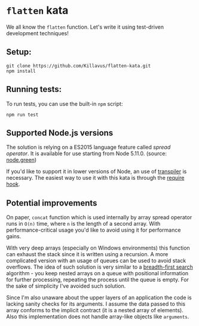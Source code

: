 # `flatten` kata

We all know the `flatten` function. Let's write it using test-driven development techniques!

## Setup:

```
git clone https://github.com/Killavus/flatten-kata.git
npm install
```

## Running tests:

To run tests, you can use the built-in `npm` script:

```
npm run test
```

## Supported Node.js versions

The solution is relying on a ES2015 language feature called _spread operator_. It is available for use starting from Node 5.11.0. (source: [node.green](http://node.green/))

If you'd like to support it in lower versions of Node, an use of [transpiler](http://babeljs.io/) is necessary. The easiest way to use it with this kata is through the [require hook](http://babeljs.io/docs/usage/require/).

## Potential improvements

On paper, `concat` function which is used internally by array spread operator runs in `O(n)` time, where `n` is the length of a second array. With performance-critical usage you'd like to avoid using it for performance gains.

With very deep arrays (especially on Windows environments) this function can exhaust the stack since it is written using a recursion. A more complicated version with an usage of queues can be used to avoid stack overflows. The idea of such solution is very similar to a [breadth-first search](https://en.wikipedia.org/wiki/Breadth-first_search) algorithm - you keep nested arrays on a queue with positional information for further processing, repeating the process until the queue is empty. For the sake of simplicity I've avoided such solution.

Since I'm also unaware about the upper layers of an application the code is lacking sanity checks for its arguments. I assume the data passed to this array conforms to the implicit contract (it is a nested array of elements). Also this implementation does not handle array-like objects like `arguments`.
